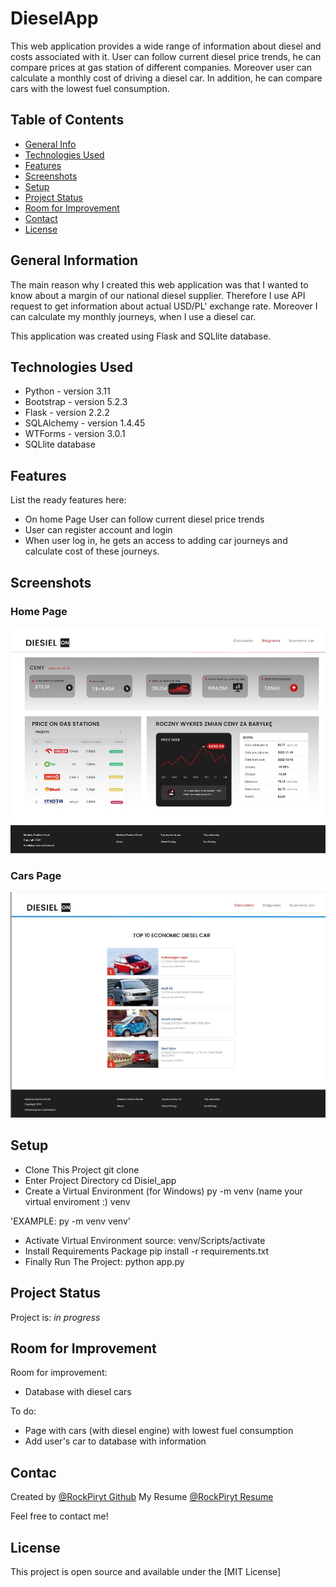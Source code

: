 
# DieselApp
This web application provides a wide range of information about diesel 
and costs associated with it. User can follow current diesel price trends, he can compare prices at gas station of different companies. Moreover user can calculate a monthly cost of driving a diesel car. In addition, he can compare cars with the lowest fuel consumption.

## Table of Contents
* [General Info](#general-information)
* [Technologies Used](#technologies-used)
* [Features](#features)
* [Screenshots](#screenshots)
* [Setup](#setup)
* [Project Status](#project-status)
* [Room for Improvement](#room-for-improvement)
* [Contact](#contact)
* [License](#license)

## General Information

The main reason why I created this web application was that I wanted to know about a margin of our national diesel supplier. Therefore I use API request to get information about actual USD/PL' exchange rate. 
Moreover I can calculate my monthly journeys, when I use a diesel car.

This application was created using Flask and SQLlite database.

## Technologies Used
- Python - version 3.11
- Bootstrap - version 5.2.3
- Flask - version 2.2.2
- SQLAlchemy - version 1.4.45
- WTForms - version  3.0.1
- SQLlite database


## Features
List the ready features here:
- On home Page User can follow current diesel price trends
- User can register account and login
- When user log in, he gets an access to adding car journeys and calculate cost of these journeys.


## Screenshots
### Home Page
![Preview](https://github.com/RockPiryt/DieselApp/blob/main/home_page_preview.jpeg?raw=true)
### Cars Page
![Preview](https://github.com/RockPiryt/DieselApp/blob/main/cars_page_preview.jpeg?raw=true)

## Setup
- Clone This Project git clone
- Enter Project Directory cd Disiel_app
- Create a Virtual Environment (for Windows) py -m venv (name your virtual enviroment :) venv

'EXAMPLE: py -m venv venv'

- Activate Virtual Environment source: venv/Scripts/activate
- Install Requirements Package pip install -r requirements.txt
- Finally Run The Project: python app.py


## Project Status
Project is: _in progress_ 

## Room for Improvement

Room for improvement:
- Database with diesel cars

To do:
- Page with cars (with diesel engine) with lowest fuel consumption
- Add user's car to database with information


## Contac
Created by [@RockPiryt Github](https://github.com/RockPiryt)
My Resume [@RockPiryt Resume](https://rockpiryt.github.io/CV/)

Feel free to contact me!

## License
This project is open source and available under the [MIT License]


